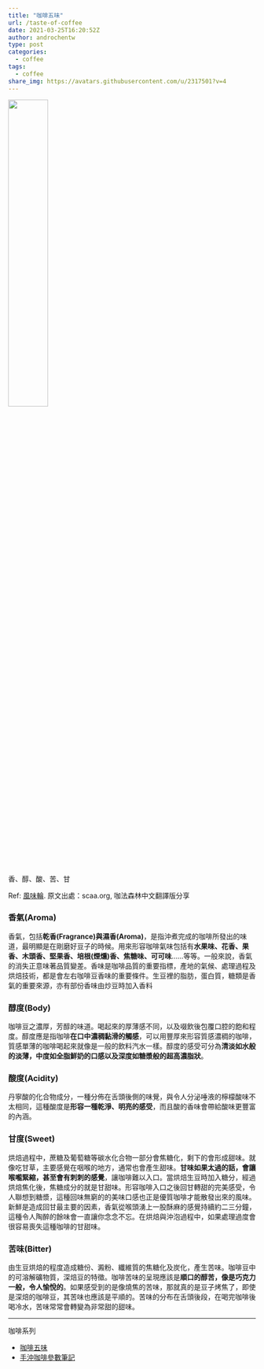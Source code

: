 ```yaml
---
title: "咖啡五味"
url: /taste-of-coffee
date: 2021-03-25T16:20:52Z
author: androchentw
type: post
categories:
  - coffee
tags: 
  - coffee
share_img: https://avatars.githubusercontent.com/u/2317501?v=4
---
```


<img style="width:40%;" src="https://www.originkaffa.com/kaffa-upload/SCAA_FlavorWheel-zh-TW.03-24-16.png">

香、醇、酸、苦、甘

Ref: [風味輪](http://www.originkaffa.com/scaa-flavor-wheel-zh-tw/). 原文出處：scaa.org, 咖法森林中文翻譯版分享

<!--more-->

### 香氣(Aroma)

香氣，包括**乾香(Fragrance)與濕香(Aroma)**，是指沖煮完成的咖啡所發出的味道，最明顯是在剛磨好豆子的時候。用來形容咖啡氣味包括有**水果味、花香、果香、木頭香、堅果香、培根(煙燻)香、焦糖味、可可味**......等等。一般來說，香氣的消失正意味著品質變差。香味是咖啡品質的重要指標，產地的氣候、處理過程及烘焙技術，都是會左右咖啡豆香味的重要條件。生豆裡的脂肪，蛋白質，糖類是香氣的重要來源，亦有部份香味由炒豆時加入香料

### 醇度(Body)

咖啡豆之濃厚，芳醇的味道。喝起來的厚薄感不同，以及啜飲後包覆口腔的飽和程度。醇度應是指咖啡**在口中濃稠黏滑的觸感**，可以用豐厚來形容質感濃稠的咖啡，質感單薄的咖啡喝起來就像是一般的飲料汽水一樣。醇度的感受可分為**清淡如水般的淡薄，中度如全脂鮮奶的口感以及深度如糖漿般的超高濃脂狀**。

### 酸度(Acidity)

丹寧酸的化合物成分，一種分佈在舌頭後側的味覺，與令人分泌唾液的檸檬酸味不太相同，這種酸度是**形容一種乾淨、明亮的感受**，而且酸的香味會帶給酸味更豐富的內涵。

### 甘度(Sweet)

烘焙過程中，蔗糖及葡萄糖等碳水化合物一部分會焦糖化，剩下的會形成甜味。就像吃甘草，主要感覺在咽喉的地方，通常也會產生甜味。**甘味如果太過的話，會讓喉嚨緊縮，甚至會有刺刺的感覺**，讓咖啡難以入口。當烘焙生豆時加入糖分，經過烘焙焦化後，焦糖成分的就是甘甜味。形容咖啡入口之後回甘轉甜的完美感受，令人聯想到糖漿，這種回味無窮的的美味口感也正是優質咖啡才能散發出來的風味。新鮮是造成回甘最主要的因素，香氣從喉頭湧上一股酥麻的感覺持續約二三分鐘，這種令人陶醉的餘味會一直讓你念念不忘。在烘焙與沖泡過程中，如果處理過度會很容易喪失這種咖啡的甘甜味。

### 苦味(Bitter)

由生豆烘焙的程度造成糖份、澱粉、纖維質的焦糖化及炭化，產生苦味。咖啡豆中的可溶解礦物質，深焙豆的特徵。咖啡苦味的呈現應該是**順口的醇苦，像是巧克力一般，令人愉悅的**。如果感受到的是像燒焦的苦味，那就真的是豆子烤焦了，即使是深焙的咖啡豆，其苦味也應該是平順的。苦味的分布在舌頭後段，在喝完咖啡後喝冷水，苦味常常會轉變為非常甜的甜味。

---

咖啡系列

* [咖啡五味](/taste-of-coffee/)
* [手沖咖啡參數筆記](/2018/hand-drip-coffee-notes/)

